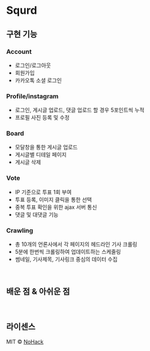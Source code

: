 # Squrd
<!-- 
<p align="center">
  <br>
  <img src="./images/common/logo-sample.jpeg">
  <br>
</p>

## 프로젝트 소개

<p align="justify">
프로젝트 개요/동기
</p>

<p align="center">
GIF Images
</p>

<br>

## 기술 스택

| JavaScript |   Django   |  Python  |
| :--------: | :--------: | :------: |
|   ![js]    |   ![ts]    | ![react] |

<br> -->

## 구현 기능

### Account
- 로그인/로그아웃
- 회원가입
- 카카오톡 소셜 로그인

### Profile/instagram
- 로그인, 게시글 업로드, 댓글 업로드 할 경우 5포인트씩 누적
- 프로필 사진 등록 및 수정 

### Board
- 모달창을 통한 게시글 업로드
- 게시글별 디테일 페이지
- 게시글 삭제

### Vote
- IP 기준으로 투표 1회 부여
- 투표 등록, 이미지 클릭을 통한 선택
- 중복 투표 확인을 위한 ajax 서버 통신 
- 댓글 및 대댓글 기능

### Crawling
- 총 10개의 언론사에서 각 페이지의 헤드라인 기사 크롤링
- 5분에 한번씩 크롤링하여 업데이트하는 스케줄링
- 썸네일, 기사제목, 기사링크 중심의 데이터 수집



<br>

## 배운 점 & 아쉬운 점

<p align="justify">

</p>

<br>

## 라이센스

MIT &copy; [NoHack](mailto:lbjp114@gmail.com)

<!-- Stack Icon Refernces -->

[js]: /images/stack/javascript.svg
[ts]: /images/stack/typescript.svg
[react]: /images/stack/react.svg
[node]: /images/stack/node.svg
